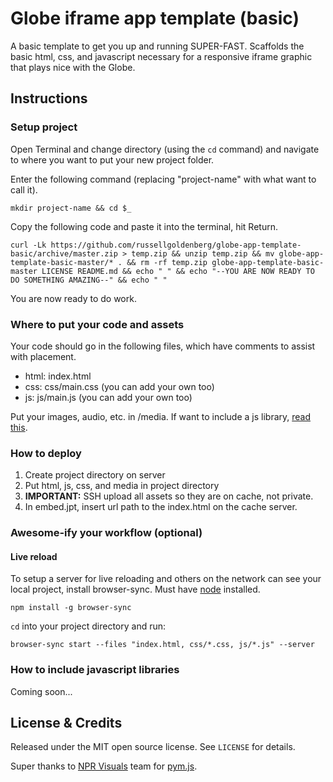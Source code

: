 # Globe iframe app template (basic)
A basic template to get you up and running SUPER-FAST. Scaffolds the basic html, css, and javascript necessary for a responsive iframe graphic that plays nice with the Globe.

## Instructions
### Setup project
Open Terminal and change directory (using the `cd` command) and navigate to where you want to put your new project folder.

Enter the following command (replacing "project-name" with what want to call it).

    mkdir project-name && cd $_

Copy the following code and paste it into the terminal, hit Return.
    
    curl -Lk https://github.com/russellgoldenberg/globe-app-template-basic/archive/master.zip > temp.zip && unzip temp.zip && mv globe-app-template-basic-master/* . && rm -rf temp.zip globe-app-template-basic-master LICENSE README.md && echo " " && echo "--YOU ARE NOW READY TO DO SOMETHING AMAZING--" && echo " "

You are now ready to do work.

### Where to put your code and assets
Your code should go in the following files, which have comments to assist with placement.
- html: index.html
- css: css/main.css (you can add your own too)
- js: js/main.js (you can add your own too)

Put your images, audio, etc. in /media. If want to include a js library, [read this](#how-to-include-javascript-libraries).

### How to deploy
1. Create project directory on server
2. Put html, js, css, and media in project directory
3. **IMPORTANT:** SSH upload all assets so they are on cache, not private.
4. In embed.jpt, insert url path to the index.html on the cache server.

### Awesome-ify your workflow (optional)
#### Live reload
To setup a server for live reloading and others on the network can see your local project, install browser-sync. Must have [node](http://nodejs.org) installed.

    npm install -g browser-sync

`cd` into your project directory and run:

    browser-sync start --files "index.html, css/*.css, js/*.js" --server

### How to include javascript libraries
Coming soon...

## License & Credits

Released under the MIT open source license. See `LICENSE` for details.

Super thanks to [NPR Visuals](http://github.com/nprapps) team for [pym.js](https://github.com/nprapps/pym.js).
